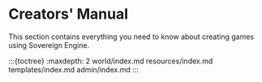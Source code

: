 # Creators' Manual

This section contains everything you need to know about creating games using Sovereign Engine.

:::{toctree}
:maxdepth: 2
world/index.md
resources/index.md
templates/index.md
admin/index.md
:::
